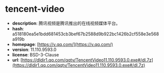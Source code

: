 # tencent-video

- **description**: 腾讯视频是腾讯推出的在线视频媒体平台。
- **hash**: a518180ea5e1bdd681453cb3bef67b2588d9b922bc1426b2cf558e3e568a919b
- **homepage**: [https://v.qq.com/](https://v.qq.com/)
- **version**: 11.110.9593.0
- **license**: BSD-3-Clause
- **url**: [https://dldir1.qq.com/qqtv/TencentVideo11.110.9593.0.exe#/dl.7z](https://dldir1.qq.com/qqtv/TencentVideo11.110.9593.0.exe#/dl.7z)

